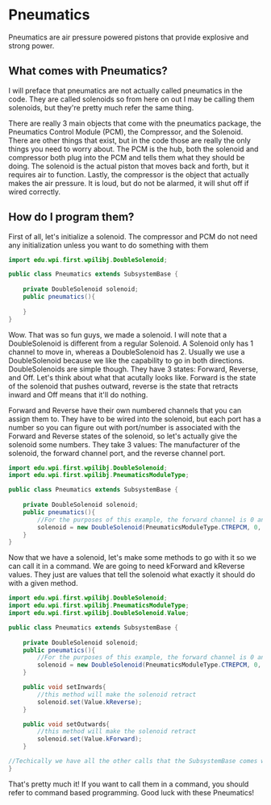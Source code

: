 # Pneumatics

Pneumatics are air pressure powered pistons that provide explosive and strong power.


## What comes with Pneumatics?

I will preface that pneumatics are not actually called pneumatics in the code. They are called solenoids so from here on out I 
may be calling them solenoids, but they're pretty much refer the same thing.

There are really 3 main objects that come with the pneumatics package, the Pneumatics Control Module (PCM), the Compressor, and 
the Solenoid. There are other things that exist, but in the code those are really the only things you need to worry about. The PCM 
is the hub, both the solenoid and compressor both plug into the PCM and tells them what they should be doing. The solenoid is the 
actual piston that moves back and forth, but it requires air to function. Lastly, the compressor is the object that actually 
makes the air pressure. It is loud, but do not be alarmed, it will shut off if wired correctly.

## How do I program them?

First of all, let's initialize a solenoid. The compressor and PCM do not need any initialization unless you want to do something 
with them

```java
import edu.wpi.first.wpilibj.DoubleSolenoid;

public class Pneumatics extends SubsystemBase {
    
    private DoubleSolenoid solenoid;
    public pneumatics(){
    
    }
}
```
Wow. That was so fun guys, we made a solenoid. I will note that a DoubleSolenoid is different from a regular Solenoid. A Solenoid 
only has 1 channel to move in, whereas a DoubleSolenoid has 2. Usually we use a DoubleSolenoid because we like the 
capability to go in both directions. DoubleSolenoids are simple though. They have 3 states: Forward, Reverse, and Off. Let's think 
about what that acutally looks like. Forward is the state of the solenoid that pushes outward, reverse is the state that retracts 
inward and Off means that it'll do nothing. 

Forward and Reverse have their own numbered channels that you can assign them to. They have to be wired into the solenoid, but 
each port has a number so you can figure out with port/number is associated with the Forward and Reverse states of the solenoid, 
so let's actually give the solenoid some numbers. They take 3 values: The manufacturer of the solenoid, the forward channel port, and the reverse channel port.
```java
import edu.wpi.first.wpilibj.DoubleSolenoid;
import edu.wpi.first.wpilibj.PneumaticsModuleType;

public class Pneumatics extends SubsystemBase {
    
    private DoubleSolenoid solenoid;
    public pneumatics(){
        //For the purposes of this example, the forward channel is 0 and the reverse channel is 1
        solenoid = new DoubleSolenoid(PneumaticsModuleType.CTREPCM, 0, 1);
    }
}
```
Now that we have a solenoid, let's make some methods to go with it so we can call it in a command. We are going to need kForward 
and kReverse values. They just are values that tell the solenoid what exactly it should do with a given method.
```java
import edu.wpi.first.wpilibj.DoubleSolenoid;
import edu.wpi.first.wpilibj.PneumaticsModuleType;
import edu.wpi.first.wpilibj.DoubleSolenoid.Value;

public class Pneumatics extends SubsystemBase {
    
    private DoubleSolenoid solenoid;
    public pneumatics(){
        //For the purposes of this example, the forward channel is 0 and the reverse channel is 1
        solenoid = new DoubleSolenoid(PneumaticsModuleType.CTREPCM, 0, 1);
    }

    public void setInwards{
        //this method will make the solenoid retract
        solenoid.set(Value.kReverse);
    }

    public void setOutwards{
        //this method will make the solenoid retract
        solenoid.set(Value.kForward);
    }

//Techically we have all the other calls that the SubsystemBase comes with, but these are really all we are going to worry about
}
```
That's pretty much it! If you want to call them in a command, you should refer to command based programming. Good luck with these Pneumatics!